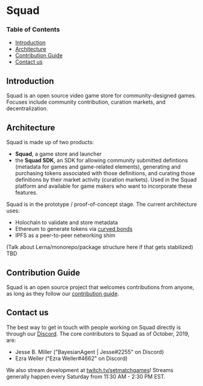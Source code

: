 # Squad

### Table of Contents
 - [Introduction](#Introduction)
 - [Architecture](#Architecture)
 - [Contribution Guide](#Contribution-Guide)
 - [Contact us](#Contact-us)
 
## Introduction
Squad is an open source video game store for community-designed games. Focuses include community contribution, curation markets, and decentralization.

## Architecture
Squad is made up of two products:
 - **Squad**, a game store and launcher
 - the **Squad SDK**, an SDK for allowing community submitted defintions (metadata for games and game-related elements), generating and purchasing tokens associated with those definitions, and curating those definitions by their market activity (curation markets). Used in the Squad platform and available for game makers who want to incorporate these features.

Squad is in the prototype / proof-of-concept stage. The current architecture uses:
 - Holochain to validate and store metadata
 - Ethereum to generate tokens via [curved bonds](https://medium.com/@simondlr/tokens-2-0-curved-token-bonding-in-curation-markets-1764a2e0bee5)
 - IPFS as a peer-to-peer networking shim
 
(Talk about Lerna/monorepo/package structure here if that gets stabilized)
TBD

## Contribution Guide
Squad is an open source project that welcomes contributions from anyone, as long as they follow our [contribution guide](CONTRIBUTING.md).

## Contact us
The best way to get in touch with people working on Squad directly is through our [Discord](https://discord.gg/AKnbAe9). The core contributors to Squad as of October, 2019, are:
 - Jesse B. Miller ("BayesianAgent | Jesse#2255" on Discord)
 - Ezra Weller ("Ezra Weller#4662" on Discord)
 
 We also stream development at [twitch.tv/setmatchgames](https://www.twitch.tv/setmatchgames)! Streams generally happen every Saturday from 11:30 AM - 2:30 PM EST.
